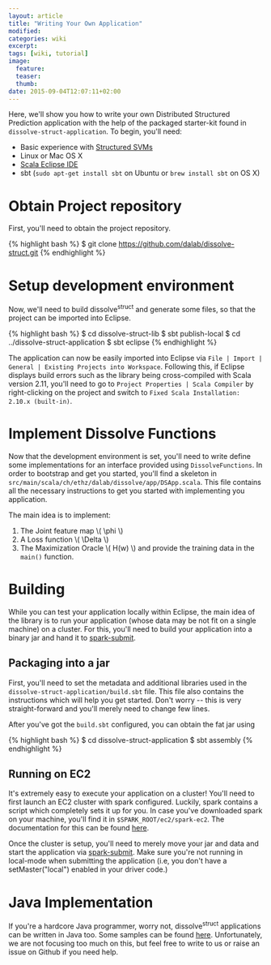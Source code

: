 ```yaml
---
layout: article
title: "Writing Your Own Application"
modified:
categories: wiki
excerpt:
tags: [wiki, tutorial]
image:
  feature:
  teaser:
  thumb:
date: 2015-09-04T12:07:11+02:00
---
```


Here, we'll show you how to write your own Distributed Structured Prediction application with
the help of the packaged starter-kit found in `dissolve-struct-application`.
To begin, you'll need:
* Basic experience with [Structured SVMs](https://en.wikipedia.org/wiki/Structured_support_vector_machine)
* Linux or Mac OS X
* [Scala Eclipse IDE](http://scala-ide.org/)
* sbt (`sudo apt-get install sbt` on Ubuntu or `brew install sbt` on OS X)

# Obtain Project repository

First, you'll need to obtain the project repository.

{% highlight bash %}
$ git clone https://github.com/dalab/dissolve-struct.git
{% endhighlight %}

# Setup development environment

Now, we'll need to build dissolve<sup>struct</sup> and generate some files,
so that the project can be imported into Eclipse.

{% highlight bash %}
$ cd dissolve-struct-lib
$ sbt publish-local
$ cd ../dissolve-struct-application
$ sbt eclipse
{% endhighlight %}

The application can now be easily imported into Eclipse via
`File | Import | General | Existing Projects into Workspace`.
Following this, if Eclipse displays build errors such as the library being
cross-compiled with Scala version 2.11, you'll need to go to
`Project Properties | Scala Compiler` by right-clicking on the project and
switch to `Fixed Scala Installation: 2.10.x (built-in)`.

# Implement Dissolve Functions

Now that the development environment is set, you'll need to write define
some implementations for an interface provided using `DissolveFunctions`.
In order to bootstrap and get you started, you'll find a skeleton in
`src/main/scala/ch/ethz/dalab/dissolve/app/DSApp.scala`.
This file contains all the necessary instructions to get you started with
implementing you application.

The main idea is to implement:
1. The Joint feature map \\( \phi \\)
2. A Loss function \\( \Delta \\)
3. The Maximization Oracle \\( H(w) \\)
and provide the training data in the `main()` function.

# Building

While you can test your application locally within Eclipse, the main idea of
the library is to run your application (whose data may be not fit on a single
machine) on a cluster.
For this, you'll need to build your application into a binary jar and hand it
to [spark-submit](http://spark.apache.org/docs/latest/submitting-applications.html).

## Packaging into a jar
First, you'll need to set the metadata and additional libraries used in the
`dissolve-struct-application/build.sbt` file.
This file also contains the instructions which will help you get started.
Don't worry -- this is very straight-forward and you'll merely need to change
few lines.

After you've got the `build.sbt` configured, you can obtain the fat jar using

{% highlight bash %}
$ cd dissolve-struct-application
$ sbt assembly
{% endhighlight %}

## Running on EC2
It's extremely easy to execute your application on a cluster!
You'll need to first launch an EC2 cluster with spark configured.
Luckily, spark contains a script which completely sets it up for you.
In case you've downloaded spark on your machine, you'll find it in
`$SPARK_ROOT/ec2/spark-ec2`.
The documentation for this can be found
[here](http://spark.apache.org/docs/latest/ec2-scripts.html).

Once the cluster is setup, you'll need to merely move your jar and data and
start the application via [spark-submit](http://spark.apache.org/docs/latest/submitting-applications.html).
Make sure you're not running in local-mode when submitting the application
(i.e, you don't have a setMaster("local") enabled in your driver code.)

# Java Implementation
If you're a hardcore Java programmer, worry not, dissolve<sup>struct</sup>
applications can be written in Java too.
Some samples can be found
[here](https://bitbucket.org/tribhuvanesh/java-dissolve-struct/overview).
Unfortunately, we are not focusing too much on this, but feel free to write
to us or raise an issue on Github if you need help.
